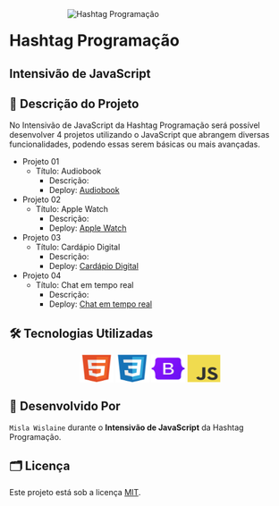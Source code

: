 <img src="https://d1muf25xaso8hp.cloudfront.net/https%3A%2F%2Fa6d41686876ceccfc436dd310b9e49aa.cdn.bubble.io%2Ff1658516625802x148010885188176500%2Flogo%2520hash%2520oficial%2520-%2520letra%2520azul.png?w=&h=&auto=compress&dpr=1&fit=max" alt="Hashtag Programação" min-width="400px" max-width="400px" width="400px" align="right">

# Hashtag Programação

## Intensivão de JavaScript

## 📄 Descrição do Projeto

<div align="left">

<p>No Intensivão de JavaScript da Hashtag Programação será possível desenvolver 4 projetos utilizando o JavaScript que abrangem diversas funcionalidades, podendo essas serem básicas ou mais avançadas.</p>

- Projeto 01
    - Título: Audiobook
        - Descrição:
        - Deploy: [Audiobook](https://wwwmisla.github.io/intensivao-javascript/audiobook/)
- Projeto 02
    - Título: Apple Watch
        - Descrição:
        - Deploy: [Apple Watch](https://wwwmisla.github.io/intensivao-javascript/apple-watch/)
- Projeto 03
    - Título: Cardápio Digital
        - Descrição:
        - Deploy: [Cardápio Digital](https://hashtaurante-mw.vercel.app/)
- Projeto 04 
    - Título: Chat em tempo real
        - Descrição:
        - Deploy: [Chat em tempo real]()

</div>

## 🛠 Tecnologias Utilizadas

<div align="center">
 <img align="center" alt="Misla-HTML" height="50" width="60" src="https://raw.githubusercontent.com/devicons/devicon/master/icons/html5/html5-original.svg">
 <img align="center" alt="Misla-CSS" height="50" width="60" src="https://raw.githubusercontent.com/devicons/devicon/master/icons/css3/css3-original.svg">
 <img align="center" alt="Misla-Bootstrap" height="50" width="60" src="https://raw.githubusercontent.com/devicons/devicon/master/icons/bootstrap/bootstrap-original.svg">
 <img align="center" alt="Misla-JavaScript" height="50" width="60" src="https://raw.githubusercontent.com/devicons/devicon/master/icons/javascript/javascript-original.svg">
</div>

## 🚧 Desenvolvido Por 
`Misla Wislaine` durante o <strong>Intensivão de JavaScript</strong> da Hashtag Programação.

## 🗂️ Licença

Este projeto está sob a licença [MIT](LICENSE).
